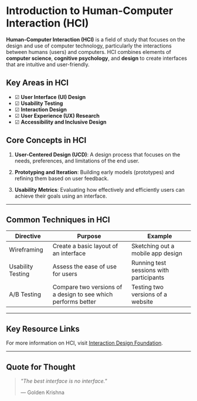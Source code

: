 # Introduction to Human-Computer Interaction (HCI)

**Human-Computer Interaction (HCI)** is a field of study that focuses on the design and use of computer technology, particularly the interactions between humans (users) and computers. HCI combines elements of **computer science**, **cognitive psychology**, and **design** to create interfaces that are intuitive and user-friendly.

## Key Areas in HCI

- ☑ **User Interface (UI) Design**
- ☑ **Usability Testing**
- ☑ **Interaction Design**
- ☑ **User Experience (UX) Research**
- ☑ **Accessibility and Inclusive Design**

## Core Concepts in HCI

1. **User-Centered Design (UCD)**: A design process that focuses on the needs, preferences, and limitations of the end user.

2. **Prototyping and Iteration**: Building early models (prototypes) and refining them based on user feedback.

3. **Usability Metrics**: Evaluating how effectively and efficiently users can achieve their goals using an interface.

---

## Common Techniques in HCI

| Directive | Purpose | Example |
|-----------|---------|---------|
| Wireframing | Create a basic layout of an interface | Sketching out a mobile app design |
| Usability Testing | Assess the ease of use for users | Running test sessions with participants |
| A/B Testing | Compare two versions of a design to see which performs better | Testing two versions of a website |

---

## Key Resource Links

For more information on HCI, visit [Interaction Design Foundation](https://www.interaction-design.org/).

---

## Quote for Thought

> *"The best interface is no interface."*
> 
> — Golden Krishna